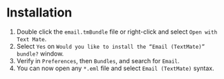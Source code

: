 # Installation

1. Double click the `email.tmBundle` file or right-click and select `Open with Text Mate`.
2. Select `Yes` on `Would you like to install the “Email (TextMate)” bundle?` window.
3. Verify in `Preferences`, then `Bundles`, and search for `Email`.
4. You can now open any `*.eml` file and select `Email (TextMate)` syntax.
